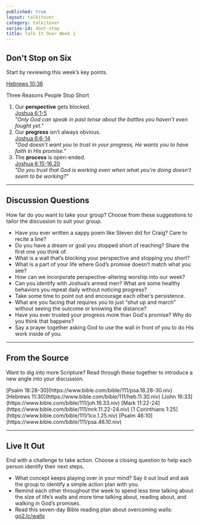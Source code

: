 ```yaml
---
published: true
layout: talkitover
category: talkitover
series-id: dont-stop
title: Talk It Over Week 1
---
```


## Don't Stop on Six
<p class="lead">Start by reviewing this week’s key points.</p> 

[Hebrews 10:36](https://www.bible.com/bible/111/heb.10.36.niv)

Three Reasons People Stop Short

1. Our **perspective** gets blocked.  
[Joshua 6:1-5](https://www.bible.com/bible/111/jos.6.1-5.niv)  
_"Only God can speak in past tense about the battles you haven’t even fought yet."_
2. Our **progress** isn’t always obvious.  
[Joshua 6:6-14](https://www.bible.com/bible/111/jos.6.6-14.niv)  
_"God doesn’t want you to trust in your progress, He wants you to have faith in His promise."_
3. The **process** is open-ended.  
[Joshua 6:15-16,20](https://www.bible.com/bible/111/jos.6.15-16,20.niv)  
_"Do you trust that God is working even when what you’re doing doesn’t seem to be working?"_

* * *

## Discussion Questions
<p class="lead">How far do you want to take your group? Choose from these suggestions to tailor the discussion to suit your group.</p>

* Have you ever written a sappy poem like Steven did for Craig? Care to recite a line?
* Do you have a dream or goal you stopped short of reaching? Share the first one you think of.
* What is a wall that’s blocking your perspective and stopping you short?
* What is a part of your life where God’s promise doesn’t match what you see?
* How can we incorporate perspective-altering worship into our week?
* Can you identify with Joshua’s armed men? What are some healthy behaviors you repeat daily without noticing progress?
* Take some time to point out and encourage each other’s persistence.
* What are you facing that requires you to just “shut up and march” without seeing the outcome or knowing the distance?
* Have you ever trusted your progress more than God's promise? Why do you think that happens?
* Say a prayer together asking God to use the wall in front of you to do His work inside of you. 

* * *

## From the Source
<p class="lead">Want to dig into more Scripture? Read through these together to introduce a new angle into your discussion.</p>
[Psalm 18:28-30](https://www.bible.com/bible/111/psa.18.28-30.niv) [Hebrews 11:30](https://www.bible.com/bible/111/heb.11.30.niv) [John 16:33](https://www.bible.com/bible/111/joh.16.33.niv) [Mark 11:22-24](https://www.bible.com/bible/111/mrk.11.22-24.niv) [1 Corinthians 1:25](https://www.bible.com/bible/111/1co.1.25.niv) [Psalm 46:10](https://www.bible.com/bible/111/psa.46.10.niv)

* * *

## Live It Out
<p class="lead">End with a challenge to take action. Choose a closing question to help each person identify their next steps.</p>

* What concept keeps playing over in your mind? Say it out loud and ask the group to identify a simple action plan with you.
* Remind each other throughout the week to spend less time talking about the size of life’s walls and more time talking about, reading about, and walking in God’s promises.
* Read this seven-day Bible reading plan about overcoming walls: [go2.lc/walls](https://www.bible.com/reading-plans/992-walls-fall-down-gods-unusual-plan-for-victory)
